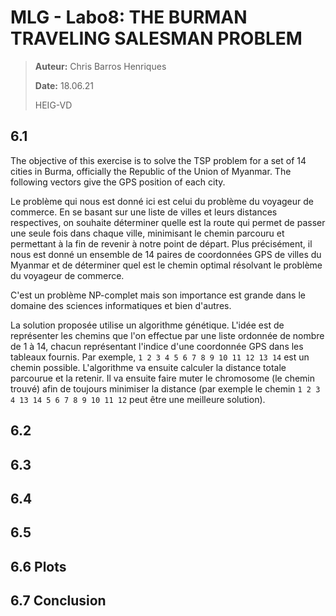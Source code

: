 # MLG - Labo8: THE BURMAN TRAVELING SALESMAN PROBLEM



> **Auteur:** Chris Barros Henriques
>
> **Date:** 18.06.21
>
> HEIG-VD



## 6.1

The objective of this exercise is to solve the TSP problem for a set of 14 cities in Burma, officially the Republic of the Union of Myanmar. The following vectors give the GPS position of each city.

<div style="page-break-after: always; break-after: page;"></div>

Le problème qui nous est donné ici est celui du problème du voyageur de commerce. En se basant sur une liste de villes et leurs distances respectives, on souhaite déterminer quelle est la route qui permet de passer une seule fois dans chaque ville, minimisant le chemin parcouru et permettant à la fin de revenir à notre point de départ. Plus précisément, il nous est donné un ensemble de 14 paires de coordonnées GPS de villes du Myanmar et de déterminer quel est le chemin optimal résolvant le problème du voyageur de commerce.

C'est un problème NP-complet mais son importance est grande dans le domaine des sciences informatiques et bien d'autres.



La solution proposée utilise un algorithme génétique. L'idée est de représenter les chemins que l'on effectue par une liste ordonnée de nombre de 1 à 14, chacun représentant l'indice d'une coordonnée GPS dans les tableaux fournis. Par exemple, `1 2 3 4 5 6 7 8 9 10 11 12 13 14` est un chemin possible. L'algorithme va ensuite calculer la distance totale parcourue et la retenir. Il va ensuite faire muter le chromosome (le chemin trouvé) afin de toujours minimiser la distance (par exemple le chemin `1 2 3 4 13 14 5 6 7 8 9 10 11 12` peut être une meilleure solution).



## 6.2





## 6.3





<div style="page-break-after: always; break-after: page;"></div>



## 6.4



## 6.5







<div style="page-break-after: always; break-after: page;"></div>



## 6.6 Plots



<div style="page-break-after: always; break-after: page;"></div>



## 6.7 Conclusion







